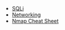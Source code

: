 - [SQLi](htb/sqli.md)
- [Networking](htb/networking.md)
- [Nmap Cheat Sheet](htb/cheatsheets/nmap.md)
